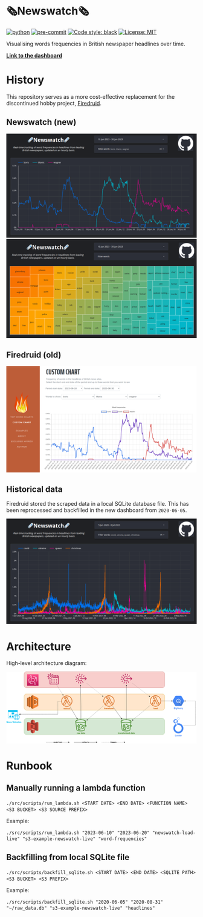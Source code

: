 # 🗞️Newswatch🗞️
[![python](https://img.shields.io/badge/Python-3.10-3776AB.svg?style=flat&logo=python&logoColor=white)](https://www.python.org)
[![pre-commit](https://img.shields.io/badge/pre--commit-enabled-brightgreen?logo=pre-commit&logoColor=white)](https://github.com/pre-commit/pre-commit)
[![Code style: black](https://img.shields.io/badge/code%20style-black-000000.svg)](https://github.com/psf/black)
[![License: MIT](https://img.shields.io/badge/License-MIT-yellow.svg)](https://opensource.org/licenses/MIT)

Visualising words frequencies in British newspaper headlines over time.

**[Link to the dashboard](http://newswatch.live "Looker Studio")**

# History

This repository serves as a more cost-effective replacement for the discontinued hobby project, [Firedruid](http://www.firedruid.com).

## Newswatch (new)

!["Line chart"](img/newswatch_lines.png?v=4&s=200 "Line chart")
!["Treemap"](img/newswatch_treemap.png?v=4&s=200 "Treemap")

## Firedruid (old)

!["Firedruid"](img/firedruid.png?v=4&s=200 "Firedruid")

## Historical data

Firedruid stored the scraped data in a local SQLite database file. This has been reprocessed and backfilled in the new dashboard from `2020-06-05`.

!["Backfill"](img/newswatch_backfill.png?v=4&s=200 "Backfill")
# Architecture

High-level architecture diagram:

!["Architecture"](img/architecture.png?v=4&s=200 "Architecture")

# Runbook

## Manually running a lambda function

`./src/scripts/run_lambda.sh <START DATE> <END DATE> <FUNCTION NAME> <S3 BUCKET> <S3 SOURCE PREFIX>`

Example:

```shell
./src/scripts/run_lambda.sh "2023-06-10" "2023-06-20" "newswatch-load-live" "s3-example-newswatch-live" "word-frequencies"
```

## Backfilling from local SQLite file

`./src/scripts/backfill_sqlite.sh <START DATE> <END DATE> <SQLITE PATH> <S3 BUCKET> <S3 PREFIX>`

Example:

```shell
./src/scripts/backfill_sqlite.sh "2020-06-05" "2020-08-31" "~/raw_data.db" "s3-example-newswatch-live" "headlines"
```

